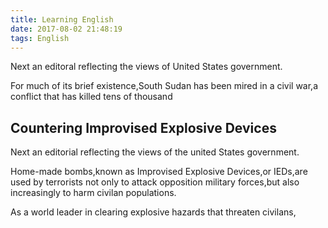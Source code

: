```yaml
---
title: Learning English
date: 2017-08-02 21:48:19
tags: English
---
```



Next an editoral reflecting the views of United States government.

For much of its brief existence,South Sudan has been mired in a civil war,a conflict that has killed tens of thousand

## Countering Improvised Explosive Devices

Next an editorial reflecting the views of the united States government.

Home-made bombs,known as Improvised Explosive Devices,or IEDs,are used by terrorists not only to attack opposition military forces,but also increasingly to harm civilan populations.

As a world leader in clearing explosive hazards that threaten civilans,


